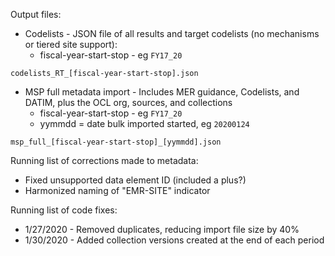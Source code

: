 Output files:

* Codelists - JSON file of all results and target codelists (no mechanisms or tiered site support):
	* fiscal-year-start-stop - eg `FY17_20`
```
codelists_RT_[fiscal-year-start-stop].json
```
* MSP full metadata import - Includes MER guidance, Codelists, and DATIM, plus the OCL org, sources, and collections
	* fiscal-year-start-stop - eg `FY17_20`
	* yymmdd = date bulk imported started, eg `20200124`
```
msp_full_[fiscal-year-start-stop]_[yymmdd].json
```

Running list of corrections made to metadata:
* Fixed unsupported data element ID (included a plus?)
* Harmonized naming of "EMR-SITE" indicator

Running list of code fixes:
* 1/27/2020 - Removed duplicates, reducing import file size by 40%
* 1/30/2020 - Added collection versions created at the end of each period
